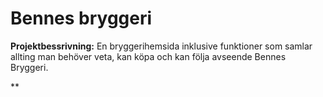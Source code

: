 # Bennes bryggeri

**Projektbessrivning:** En bryggerihemsida inklusive funktioner som samlar allting man behöver veta, kan köpa och kan följa avseende Bennes Bryggeri.  

**


